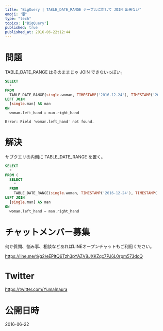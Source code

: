 ```yaml
---
title: "BigQuery | TABLE_DATE_RANGE テーブルに対して JOIN 出来ない"
emoji: "🖥"
type: "tech"
topics: ["BigQuery"]
published: true
published_at: 2016-06-22t12:44
---
```


# 問題

TABLE_DATE_RANGE はそのままじゃ JOIN できないっぽい。

```sql
SELECT
  *
FROM
  TABLE_DATE_RANGE(single.woman, TIMESTAMP('2016-12-24'), TIMESTAMP('2016-12-25') ) AS woman
LEFT JOIN
  [single.man] AS man
ON
  woman.left_hand = man.right_hand
```

`Error: Field 'woman.left_hand' not found.`

# 解決

サブクエリの内側に TABLE_DATE_RANGE を置く。

```sql
SELECT
  *
FROM (
  SELECT
    *
  FROM
    TABLE_DATE_RANGE(single.woman, TIMESTAMP('2016-12-24'), TIMESTAMP('2016-12-25') ) AS woman
LEFT JOIN
  [single.man] AS man
ON
  woman.left_hand = man.right_hand
```








<!-- Update From Qiita API -->

# チャットメンバー募集


何か質問、悩み事、相談などあればLINEオープンチャットもご利用ください。

https://line.me/ti/g2/eEPltQ6Tzh3pYAZV8JXKZqc7PJ6L0rpm573dcQ





# Twitter


https://twitter.com/YumaInaura


<!-- Update From Qiita API -->



# 公開日時

2016-06-22
